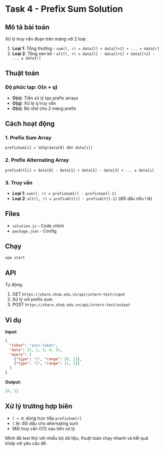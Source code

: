 # Task 4 - Prefix Sum Solution

## Mô tả bài toán

Xử lý truy vấn đoạn trên mảng với 2 loại:

1. **Loại 1**: Tổng thường - `sum(l, r) = data[l] + data[l+1] + ... + data[r]`
2. **Loại 2**: Tổng xen kẽ - `alt(l, r) = data[l] - data[l+1] + data[l+2] - ... ± data[r]`

## Thuật toán

### Độ phức tạp: O(n + q)
- **O(n)**: Tiền xử lý tạo prefix arrays
- **O(q)**: Xử lý q truy vấn
- **O(n)**: Bộ nhớ cho 2 mảng prefix

## Cách hoạt động

### 1. Prefix Sum Array
```
prefixSum[i] = tổng(data[0] đến data[i])
```

### 2. Prefix Alternating Array  
```
prefixAlt[i] = data[0] - data[1] + data[2] - data[3] + ... ± data[i]
```

### 3. Truy vấn
- **Loại 1**: `sum(l, r) = prefixSum[r] - prefixSum[l-1]`
- **Loại 2**: `alt(l, r) = prefixAlt[r] - prefixAlt[l-1]` (đổi dấu nếu l lẻ)

## Files

- `solution.js` - Code chính
- `package.json` - Config

## Chạy

```bash
npm start
```

## API

Tự động:
1. GET `https://share.shub.edu.vn/api/intern-test/input`
2. Xử lý với prefix sum
3. POST `https://share.shub.edu.vn/api/intern-test/output`

## Ví dụ

**Input:**
```json
{
  "token": "your-token",
  "data": [1, 2, 3, 4, 5],
  "query": [
    {"type": "1", "range": [0, 2]},
    {"type": "2", "range": [1, 3]}
  ]
}
```

**Output:**
```json
[6, 1]
```

## Xử lý trường hợp biên

- `l = 0`: dùng trực tiếp `prefixSum[r]`
- `l` lẻ: đổi dấu cho alternating sum
- Mỗi truy vấn O(1) sau tiền xử lý

Mình đã test thử với nhiều bộ dữ liệu, thuật toán chạy nhanh và kết quả khớp với yêu cầu đề.
